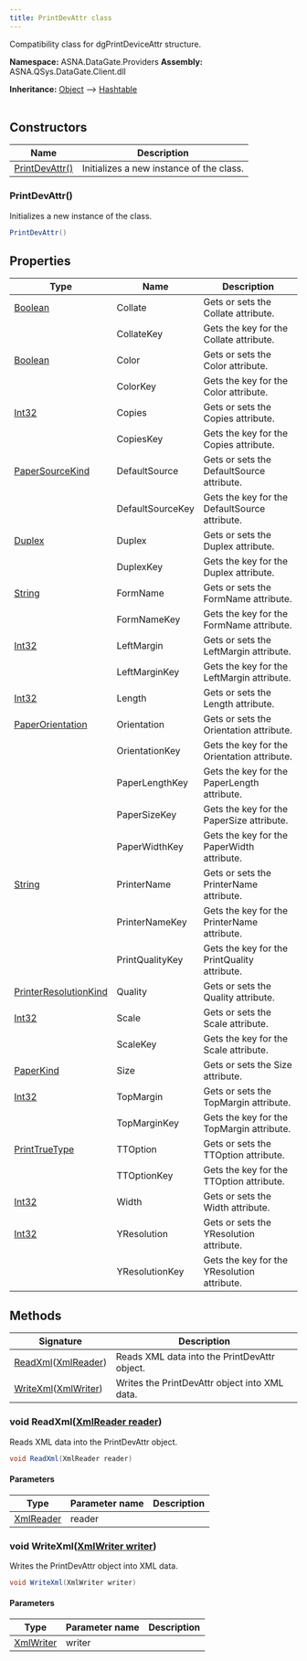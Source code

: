 ```yaml
---
title: PrintDevAttr class
---
```


Compatibility class for dgPrintDeviceAttr structure.

**Namespace:** ASNA.DataGate.Providers
**Assembly:** ASNA.QSys.DataGate.Client.dll

**Inheritance:** [Object](https://docs.microsoft.com/en-us/dotnet/api/system.object) --> [Hashtable](https://learn.microsoft.com/en-us/dotnet/api/system.collections.hashtable?view=net-8.0)
<br>
<br>

## Constructors

| Name | Description |
| --- | --- |
| [PrintDevAttr()](#printdevattr-) | Initializes a new instance of the  class.

### PrintDevAttr()

Initializes a new instance of the  class.

```cs
PrintDevAttr()
```

## Properties

| Type | Name | Description
| --- | --- | --- 
| [Boolean](https://docs.microsoft.com/en-us/dotnet/api/system.boolean) | Collate | Gets or sets the Collate attribute. |
|  | CollateKey | Gets the key for the Collate attribute. |
| [Boolean](https://docs.microsoft.com/en-us/dotnet/api/system.boolean) | Color | Gets or sets the Color attribute. |
|  | ColorKey | Gets the key for the Color attribute. |
| [Int32](https://learn.microsoft.com/en-us/dotnet/csharp/language-reference/builtin-types/integral-numeric-types) | Copies | Gets or sets the Copies attribute. |
|  | CopiesKey | Gets the key for the Copies attribute. |
| [PaperSourceKind](https://learn.microsoft.com/en-us/dotnet/api/system.drawing.printing.papersourcekind?view=dotnet-plat-ext-8.0) | DefaultSource | Gets or sets the DefaultSource attribute. |
|  | DefaultSourceKey | Gets the key for the DefaultSource attribute. |
| [Duplex](https://learn.microsoft.com/en-us/dotnet/api/system.drawing.printing.duplex?view=dotnet-plat-ext-8.0) | Duplex | Gets or sets the Duplex attribute. |
|  | DuplexKey | Gets the key for the Duplex attribute. |
| [String](https://learn.microsoft.com/en-us/dotnet/api/system.string?view=net-8.0) | FormName | Gets or sets the FormName attribute. |
|  | FormNameKey | Gets the key for the FormName attribute. |
| [Int32](https://learn.microsoft.com/en-us/dotnet/csharp/language-reference/builtin-types/integral-numeric-types) | LeftMargin | Gets or sets the LeftMargin attribute. |
|  | LeftMarginKey | Gets the key for the LeftMargin attribute. |
| [Int32](https://learn.microsoft.com/en-us/dotnet/csharp/language-reference/builtin-types/integral-numeric-types) | Length | Gets or sets the Length attribute. |
| [PaperOrientation](https://learn.microsoft.com/en-us/dotnet/api/system.printing.pageorientation?view=windowsdesktop-8.0) | Orientation | Gets or sets the Orientation attribute. |
|  | OrientationKey | Gets the key for the Orientation attribute. |
|  | PaperLengthKey | Gets the key for the PaperLength attribute. |
|  | PaperSizeKey | Gets the key for the PaperSize attribute. |
|  | PaperWidthKey | Gets the key for the PaperWidth attribute. |
| [String](https://learn.microsoft.com/en-us/dotnet/api/system.string?view=net-8.0) | PrinterName | Gets or sets the PrinterName attribute. |
|  | PrinterNameKey | Gets the key for the PrinterName attribute. |
|  | PrintQualityKey | Gets the key for the PrintQuality attribute. |
| [PrinterResolutionKind](https://learn.microsoft.com/en-us/dotnet/api/system.drawing.printing.printerresolutionkind?view=dotnet-plat-ext-8.0) | Quality | Gets or sets the Quality attribute. |
| [Int32](https://learn.microsoft.com/en-us/dotnet/csharp/language-reference/builtin-types/integral-numeric-types) | Scale | Gets or sets the Scale attribute. |
|  | ScaleKey | Gets the key for the Scale attribute. |
| [PaperKind](https://learn.microsoft.com/en-us/dotnet/api/system.drawing.printing.paperkind?view=dotnet-plat-ext-8.0) | Size | Gets or sets the Size attribute. |
| [Int32](https://learn.microsoft.com/en-us/dotnet/csharp/language-reference/builtin-types/integral-numeric-types) | TopMargin | Gets or sets the TopMargin attribute. |
|  | TopMarginKey | Gets the key for the TopMargin attribute. |
| [PrintTrueType](https://learn.microsoft.com/en-us/dotnet/api/system.drawing.printing.printersettings?view=dotnet-plat-ext-8.0) | TTOption | Gets or sets the TTOption attribute. |
|  | TTOptionKey | Gets the key for the TTOption attribute. |
| [Int32](https://learn.microsoft.com/en-us/dotnet/csharp/language-reference/builtin-types/integral-numeric-types) | Width | Gets or sets the Width attribute. |
| [Int32](https://learn.microsoft.com/en-us/dotnet/csharp/language-reference/builtin-types/integral-numeric-types) | YResolution | Gets or sets the YResolution attribute. |
|  | YResolutionKey | Gets the key for the YResolution attribute. |

## Methods

| Signature | Description |
| --- | --- |
| [ReadXml](#readxml-xmlreader-)([XmlReader](https://learn.microsoft.com/en-us/dotnet/api/system.xml.xmlreader?view=net-8.0)) | Reads XML data into the PrintDevAttr object.
| [WriteXml](#writexml-xmlwriter-)([XmlWriter](https://learn.microsoft.com/en-us/dotnet/api/system.xml.xmlwriter?view=net-8.0)) | Writes the PrintDevAttr object into XML data.

### void ReadXml([XmlReader reader](https://learn.microsoft.com/en-us/dotnet/api/system.xml.xmlreader?view=net-8.0))

Reads XML data into the PrintDevAttr object.

```cs
void ReadXml(XmlReader reader)
```

#### Parameters

| Type | Parameter name | Description
| --- | --- | ---
| [XmlReader](https://learn.microsoft.com/en-us/dotnet/api/system.xml.xmlreader?view=net-8.0) | reader | 

### void WriteXml([XmlWriter writer](https://learn.microsoft.com/en-us/dotnet/api/system.xml.xmlwriter?view=net-8.0))

Writes the PrintDevAttr object into XML data.

```cs
void WriteXml(XmlWriter writer)
```

#### Parameters

| Type | Parameter name | Description
| --- | --- | ---
| [XmlWriter](https://learn.microsoft.com/en-us/dotnet/api/system.xml.xmlwriter?view=net-8.0) | writer | 
